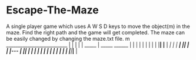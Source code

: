 # Escape-The-Maze
A single player game which uses A W S D keys to move the object(m) in the maze. Find the right path and the game will get completed. The maze can be easily changed by changing the maze.txt file.
 m __________________________
|        |          |        | 
|  _____ |  _____     ______ |
| |      |       |   |  |    |
| |______|____   |__    |   _|
|    |   _____|     |___|  | |
|---    |        |_____|     |
|       |           |        |
|  _____|           |     ___|
|           |       |        |
|___________|_______|______  |                                      
